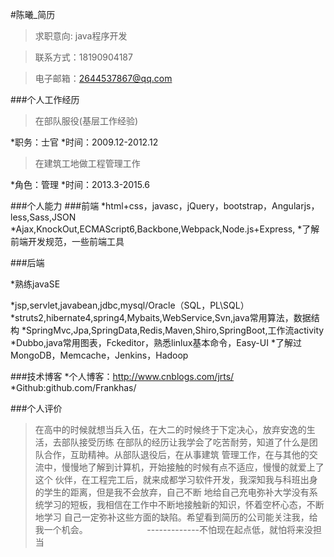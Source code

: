 #陈曦_简历
>求职意向: java程序开发

>联系方式：18190904187

>电子邮箱：2644537867@qq.com


###个人工作经历
>在部队服役(基层工作经验)

*职务：士官
*时间：2009.12-2012.12


>在建筑工地做工程管理工作

*角色：管理
*时间：2013.3-2015.6

###个人能力
###前端
*html+css，javasc，jQuery，bootstrap，Angularjs，less,Sass,JSON
*Ajax,KnockOut,ECMAScript6,Backbone,Webpack,Node.js+Express,
*了解前端开发规范，一些前端工具



###后端

*熟练javaSE

*jsp,servlet,javabean,jdbc,mysql/Oracle（SQL，PL\SQL）
*struts2,hibernate4,spring4,Mybaits,WebService,Svn,java常用算法，数据结构
*SpringMvc,Jpa,SpringData,Redis,Maven,Shiro,SpringBoot,工作流activity
*Dubbo,java常用图表，Fckeditor，熟悉linlux基本命令，Easy-UI
*了解过MongoDB，Memcache，Jenkins，Hadoop

###技术博客
*个人博客：http://www.cnblogs.com/jrts/
*Github:github.com/Frankhas/



###个人评价
>在高中的时候就想当兵入伍，在大二的时候终于下定决心，放弃安逸的生活，去部队接受历练
在部队的经历让我学会了吃苦耐劳，知道了什么是团队合作，互助精神。从部队退役后，在从事建筑
管理工作，在与其他的交流中，慢慢地了解到计算机，开始接触的时候有点不适应，慢慢的就爱上了这个
伙伴，在工程完工后，就来成都学习软件开发，我深知我与科班出身的学生的距离，但是我不会放弃，自己不断
地给自己充电弥补大学没有系统学习的短板，我相信在工作中不断地接触新的知识，怀着空杯心态，不断地学习
自己一定弥补这些方面的缺陷。希望看到简历的公司能关注我，给我一个机会。
                        -------------不怕现在起点低，就怕将来没担当
